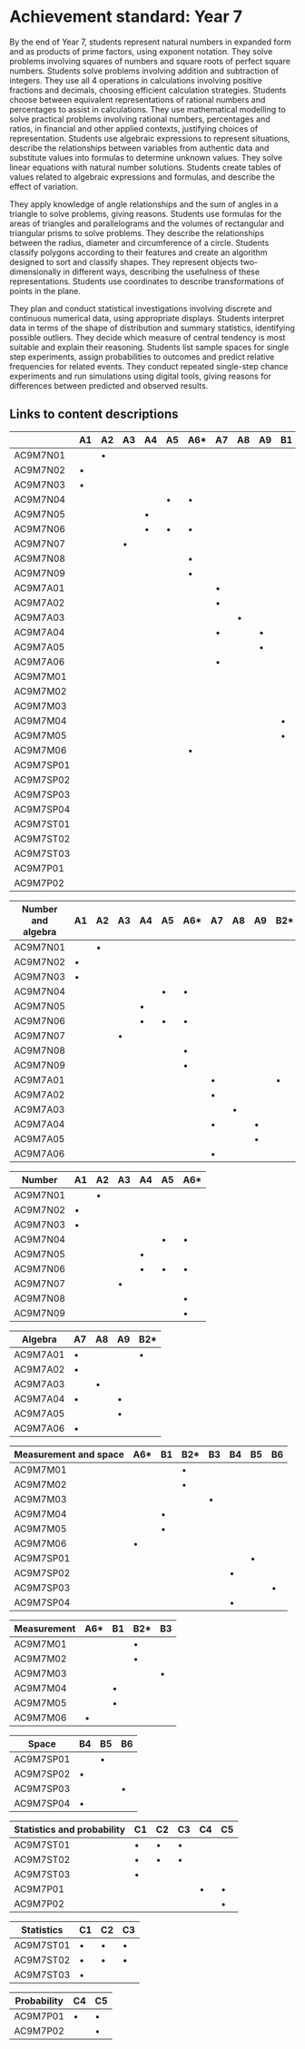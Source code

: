 # Achievement standard: Year 7

By the end of Year 7,
students represent natural numbers in expanded form and as products of prime factors, using exponent notation.
They solve problems involving squares of numbers and square roots of perfect square numbers.
Students solve problems involving addition and subtraction of integers.
They use all 4 operations in calculations involving positive fractions and decimals, choosing efficient calculation strategies.
Students choose between equivalent representations of rational numbers and percentages to assist in calculations.
They use mathematical modelling to solve practical problems involving rational numbers, percentages and ratios, in financial and other applied contexts, justifying choices of representation.
Students use algebraic expressions to represent situations, describe the relationships between variables from authentic data and substitute values into formulas to determine unknown values.
They solve linear equations with natural number solutions.
Students create tables of values related to algebraic expressions and formulas, and describe the effect of variation.

They apply knowledge of angle relationships and the sum of angles in a triangle to solve problems, giving reasons.
Students use formulas for the areas of triangles and parallelograms and the volumes of rectangular and triangular prisms to solve problems.
They describe the relationships between the radius, diameter and circumference of a circle.
Students classify polygons according to their features and create an algorithm designed to sort and classify shapes.
They represent objects two-dimensionally in different ways, describing the usefulness of these representations.
Students use coordinates to describe transformations of points in the plane.

They plan and conduct statistical investigations involving discrete and continuous numerical data, using appropriate displays.
Students interpret data in terms of the shape of distribution and summary statistics, identifying possible outliers.
They decide which measure of central tendency is most suitable and explain their reasoning.
Students list sample spaces for single step experiments, assign probabilities to outcomes and predict relative frequencies for related events.
They conduct repeated single-step chance experiments and run simulations using digital tools, giving reasons for differences between predicted and observed results.

## Links to content descriptions

|           | A1 | A2 | A3 | A4 | A5 | A6*| A7 | A8 | A9 | B1 | B2*| B3 | B4 | B5 | B6 | C1 | C2 | C3 | C4 | C5 |
|-----------|----|----|----|----|----|----|----|----|----|----|----|----|----|----|----|----|----|----|----|----|
|  AC9M7N01 |    |  • |    |    |    |    |    |    |    |    |    |    |    |    |    |    |    |    |    |    |
|  AC9M7N02 |  • |    |    |    |    |    |    |    |    |    |    |    |    |    |    |    |    |    |    |    |
|  AC9M7N03 |  • |    |    |    |    |    |    |    |    |    |    |    |    |    |    |    |    |    |    |    |
|  AC9M7N04 |    |    |    |    |  • |  • |    |    |    |    |    |    |    |    |    |    |    |    |    |    |
|  AC9M7N05 |    |    |    |  • |    |    |    |    |    |    |    |    |    |    |    |    |    |    |    |    |
|  AC9M7N06 |    |    |    |  • |  • |  • |    |    |    |    |    |    |    |    |    |    |    |    |    |    |
|  AC9M7N07 |    |    |  • |    |    |    |    |    |    |    |    |    |    |    |    |    |    |    |    |    |
|  AC9M7N08 |    |    |    |    |    |  • |    |    |    |    |    |    |    |    |    |    |    |    |    |    |
|  AC9M7N09 |    |    |    |    |    |  • |    |    |    |    |    |    |    |    |    |    |    |    |    |    |
|  AC9M7A01 |    |    |    |    |    |    |  • |    |    |    |  • |    |    |    |    |    |    |    |    |    |
|  AC9M7A02 |    |    |    |    |    |    |  • |    |    |    |    |    |    |    |    |    |    |    |    |    |
|  AC9M7A03 |    |    |    |    |    |    |    |  • |    |    |    |    |    |    |    |    |    |    |    |    |
|  AC9M7A04 |    |    |    |    |    |    |  • |    |  • |    |    |    |    |    |    |    |    |    |    |    |
|  AC9M7A05 |    |    |    |    |    |    |    |    |  • |    |    |    |    |    |    |    |    |    |    |    |
|  AC9M7A06 |    |    |    |    |    |    |  • |    |    |    |    |    |    |    |    |    |    |    |    |    |
|  AC9M7M01 |    |    |    |    |    |    |    |    |    |    |  • |    |    |    |    |    |    |    |    |    |
|  AC9M7M02 |    |    |    |    |    |    |    |    |    |    |  • |    |    |    |    |    |    |    |    |    |
|  AC9M7M03 |    |    |    |    |    |    |    |    |    |    |    |  • |    |    |    |    |    |    |    |    |
|  AC9M7M04 |    |    |    |    |    |    |    |    |    |  • |    |    |    |    |    |    |    |    |    |    |
|  AC9M7M05 |    |    |    |    |    |    |    |    |    |  • |    |    |    |    |    |    |    |    |    |    |
|  AC9M7M06 |    |    |    |    |    |  • |    |    |    |    |    |    |    |    |    |    |    |    |    |    |
| AC9M7SP01 |    |    |    |    |    |    |    |    |    |    |    |    |    |  • |    |    |    |    |    |    |
| AC9M7SP02 |    |    |    |    |    |    |    |    |    |    |    |    |  • |    |    |    |    |    |    |    |
| AC9M7SP03 |    |    |    |    |    |    |    |    |    |    |    |    |    |    |  • |    |    |    |    |    |
| AC9M7SP04 |    |    |    |    |    |    |    |    |    |    |    |    |  • |    |    |    |    |    |    |    |
| AC9M7ST01 |    |    |    |    |    |    |    |    |    |    |    |    |    |    |    |  • |  • |  • |    |    |
| AC9M7ST02 |    |    |    |    |    |    |    |    |    |    |    |    |    |    |    |  • |  • |  • |    |    |
| AC9M7ST03 |    |    |    |    |    |    |    |    |    |    |    |    |    |    |    |  • |    |    |    |    |
|  AC9M7P01 |    |    |    |    |    |    |    |    |    |    |    |    |    |    |    |    |    |    |  • |  • |
|  AC9M7P02 |    |    |    |    |    |    |    |    |    |    |    |    |    |    |    |    |    |    |    |  • |

|  Number and algebra | A1 | A2 | A3 | A4 | A5 | A6*| A7 | A8 | A9 | B2*|
|-----------|----|----|----|----|----|----|----|----|----|----|
|  AC9M7N01 |    |  • |    |    |    |    |    |    |    |    |
|  AC9M7N02 |  • |    |    |    |    |    |    |    |    |    |
|  AC9M7N03 |  • |    |    |    |    |    |    |    |    |    |
|  AC9M7N04 |    |    |    |    |  • |  • |    |    |    |    |
|  AC9M7N05 |    |    |    |  • |    |    |    |    |    |    |
|  AC9M7N06 |    |    |    |  • |  • |  • |    |    |    |    |
|  AC9M7N07 |    |    |  • |    |    |    |    |    |    |    |
|  AC9M7N08 |    |    |    |    |    |  • |    |    |    |    |
|  AC9M7N09 |    |    |    |    |    |  • |    |    |    |    |
|  AC9M7A01 |    |    |    |    |    |    |  • |    |    |  • |
|  AC9M7A02 |    |    |    |    |    |    |  • |    |    |    |
|  AC9M7A03 |    |    |    |    |    |    |    |  • |    |    |
|  AC9M7A04 |    |    |    |    |    |    |  • |    |  • |    |
|  AC9M7A05 |    |    |    |    |    |    |    |    |  • |    |
|  AC9M7A06 |    |    |    |    |    |    |  • |    |    |    |

|  Number   | A1 | A2 | A3 | A4 | A5 | A6*|
|-----------|----|----|----|----|----|----|
|  AC9M7N01 |    |  • |    |    |    |    |
|  AC9M7N02 |  • |    |    |    |    |    |
|  AC9M7N03 |  • |    |    |    |    |    |
|  AC9M7N04 |    |    |    |    |  • |  • |
|  AC9M7N05 |    |    |    |  • |    |    |
|  AC9M7N06 |    |    |    |  • |  • |  • |
|  AC9M7N07 |    |    |  • |    |    |    |
|  AC9M7N08 |    |    |    |    |    |  • |
|  AC9M7N09 |    |    |    |    |    |  • |

| Algebra   | A7 | A8 | A9 | B2*|
|-----------|----|----|----|----|
|  AC9M7A01 |  • |    |    |  • |
|  AC9M7A02 |  • |    |    |    |
|  AC9M7A03 |    |  • |    |    |
|  AC9M7A04 |  • |    |  • |    |
|  AC9M7A05 |    |    |  • |    |
|  AC9M7A06 |  • |    |    |    |

| Measurement and space | A6*| B1 | B2*| B3 | B4 | B5 | B6 |
|-----------|----|----|----|----|----|----|----|
|  AC9M7M01 |    |    |  • |    |    |    |    |
|  AC9M7M02 |    |    |  • |    |    |    |    |
|  AC9M7M03 |    |    |    |  • |    |    |    |
|  AC9M7M04 |    |  • |    |    |    |    |    |
|  AC9M7M05 |    |  • |    |    |    |    |    |
|  AC9M7M06 |  • |    |    |    |    |    |    |
| AC9M7SP01 |    |    |    |    |    |  • |    |
| AC9M7SP02 |    |    |    |    |  • |    |    |
| AC9M7SP03 |    |    |    |    |    |    |  • |
| AC9M7SP04 |    |    |    |    |  • |    |    |

| Measurement | A6*| B1 | B2*| B3 |
|-------------|----|----|----|----|
|    AC9M7M01 |    |    |  • |    |
|    AC9M7M02 |    |    |  • |    |
|    AC9M7M03 |    |    |    |  • |
|    AC9M7M04 |    |  • |    |    |
|    AC9M7M05 |    |  • |    |    |
|    AC9M7M06 |  • |    |    |    |

| Space     | B4 | B5 | B6 |
|-----------|----|----|----|
| AC9M7SP01 |    |  • |    |
| AC9M7SP02 |  • |    |    |
| AC9M7SP03 |    |    |  • |
| AC9M7SP04 |  • |    |    |

| Statistics and probability | C1 | C2 | C3 | C4 | C5 |
|-----------|----|----|----|----|----|
| AC9M7ST01 |  • |  • |  • |    |    |
| AC9M7ST02 |  • |  • |  • |    |    |
| AC9M7ST03 |  • |    |    |    |    |
|  AC9M7P01 |    |    |    |  • |  • |
|  AC9M7P02 |    |    |    |    |  • |

| Statistics | C1 | C2 | C3 |
|------------|----|----|----|
|  AC9M7ST01 |  • |  • |  • |
|  AC9M7ST02 |  • |  • |  • |
|  AC9M7ST03 |  • |    |    |

| Probability | C4 | C5 |
|-------------|----|----|
|    AC9M7P01 |  • |  • |
|    AC9M7P02 |    |  • |
